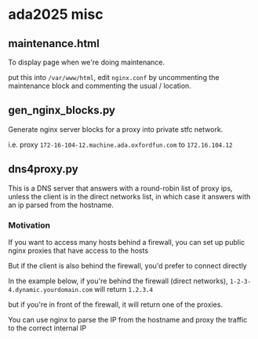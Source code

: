 # ada2025 misc

## maintenance.html

To display page when we're doing maintenance.

put this into `/var/www/html`, edit `nginx.conf` by uncommenting the maintenance block and commenting the usual / location.

## gen_nginx_blocks.py

Generate nginx server blocks for a proxy into private stfc network.

i.e. proxy `172-16-104-12.machine.ada.oxfordfun.com` to `172.16.104.12`

## dns4proxy.py

This is a DNS server that answers with a round-robin list of proxy ips, unless the client is in the direct networks list, in which case it answers with an ip parsed from the hostname.

### Motivation
If you want to access many hosts behind a firewall, you can set up public nginx proxies that have access to the hosts

But if the client is also behind the firewall, you'd prefer to connect directly

In the example below, if you're behind the firewall (direct networks), `1-2-3-4.dynamic.yourdomain.com` will return `1.2.3.4`

but if you're in front of the firewall, it will return one of the proxies.

You can use nginx to parse the IP from the hostname and proxy the traffic to the correct internal IP
